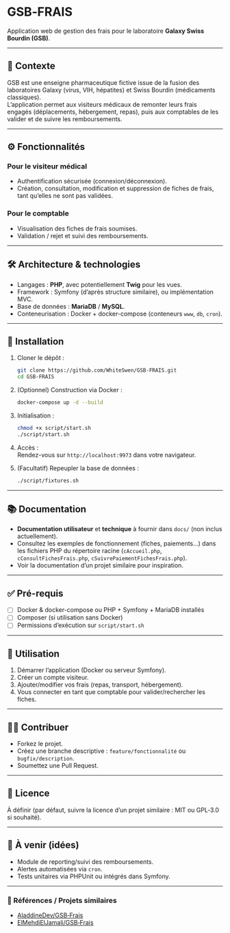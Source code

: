 
# GSB‑FRAIS

Application web de gestion des frais pour le laboratoire **Galaxy Swiss Bourdin (GSB)**.

---

## 🧭 Contexte

GSB est une enseigne pharmaceutique fictive issue de la fusion des laboratoires Galaxy (virus, VIH, hépatites) et Swiss Bourdin (médicaments classiques).  
L’application permet aux visiteurs médicaux de remonter leurs frais engagés (déplacements, hébergement, repas), puis aux comptables de les valider et de suivre les remboursements.

---

## ⚙️ Fonctionnalités

### Pour le visiteur médical
- Authentification sécurisée (connexion/déconnexion).  
- Création, consultation, modification et suppression de fiches de frais, tant qu’elles ne sont pas validées.

### Pour le comptable
- Visualisation des fiches de frais soumises.  
- Validation / rejet et suivi des remboursements.

---

## 🛠️ Architecture & technologies

- Langages : **PHP**, avec potentiellement **Twig** pour les vues.  
- Framework : Symfony (d’après structure similaire), ou implémentation MVC.  
- Base de données : **MariaDB** / **MySQL**.  
- Conteneurisation : Docker + docker-compose (conteneurs `www`, `db`, `cron`).

---

## 🚀 Installation

1. Cloner le dépôt :
   ```bash
   git clone https://github.com/WhiteSwen/GSB-FRAIS.git
   cd GSB-FRAIS
   ```

2. (Optionnel) Construction via Docker :
   ```bash
   docker-compose up -d --build
   ```

3. Initialisation :
   ```bash
   chmod +x script/start.sh
   ./script/start.sh
   ```

4. Accès :  
   Rendez-vous sur `http://localhost:9973` dans votre navigateur.

5. (Facultatif) Repeupler la base de données :
   ```bash
   ./script/fixtures.sh
   ```

---

## 📚 Documentation

- **Documentation utilisateur** et **technique** à fournir dans `docs/` (non inclus actuellement).  
- Consultez les exemples de fonctionnement (fiches, paiements...) dans les fichiers PHP du répertoire racine (`cAccueil.php`, `cConsultFichesFrais.php`, `cSuivrePaiementFichesFrais.php`).  
- Voir la documentation d’un projet similaire pour inspiration.

---

## ✅ Pré-requis

- [ ] Docker & docker-compose ou PHP + Symfony + MariaDB installés  
- [ ] Composer (si utilisation sans Docker)  
- [ ] Permissions d’exécution sur `script/start.sh`

---

## 📝 Utilisation

1. Démarrer l’application (Docker ou serveur Symfony).  
2. Créer un compte visiteur.  
3. Ajouter/modifier vos frais (repas, transport, hébergement).  
4. Vous connecter en tant que comptable pour valider/rechercher les fiches.

---

## 🧑‍💻 Contribuer

- Forkez le projet.  
- Créez une branche descriptive : `feature/fonctionnalité` ou `bugfix/description`.  
- Soumettez une Pull Request.

---

## 📄 Licence

À définir (par défaut, suivre la licence d’un projet similaire : MIT ou GPL‑3.0 si souhaité).

---

## 🎯 À venir (idées)

- Module de reporting/suivi des remboursements.  
- Alertes automatisées via `cron`.  
- Tests unitaires via PHPUnit ou intégrés dans Symfony.

---

### 🔗 Références / Projets similaires

- [AladdineDev/GSB‑Frais](https://github.com/AladdineDev/GSB-Frais)  
- [ElMehdiElJamali/GSB‑Frais](https://github.com/elmehdieljamali/GSB-Frais)

